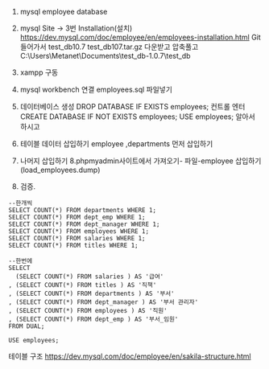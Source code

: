 1. mysql employee database

2. mysql Site -> 3번 Installation(설치)
   https://dev.mysql.com/doc/employee/en/employees-installation.html
   Git 들어가서 test_db10.7
   test_db107.tar.gz
   다운받고
   압축풀고
   C:\Users\Metanet\Documents\test_db-1.0.7\test_db

3. xampp 구동
4. mysql workbench 연결
	employees.sql 파일넣기
5. 데이터베이스 생성
   DROP DATABASE IF EXISTS employees; 컨트롤 엔터
   CREATE DATABASE IF NOT EXISTS employees;
   USE employees;
   알아서 하시고

6. 테이블 데이터 삽입하기
   employee ,departments 먼저 삽입하기
7. 나머지 삽입하기
8.phpmyadmin사이트에서 가져오기- 파일-employee 삽입하기(load_employees.dump)

9. 검증.
```
--한개씩
SELECT COUNT(*) FROM departments WHERE 1;
SELECT COUNT(*) FROM dept_emp WHERE 1;
SELECT COUNT(*) FROM dept_manager WHERE 1;
SELECT COUNT(*) FROM employees WHERE 1;
SELECT COUNT(*) FROM salaries WHERE 1;
SELECT COUNT(*) FROM titles WHERE 1;

--한번에
SELECT 
  (SELECT COUNT(*) FROM salaries ) AS '급여'
, (SELECT COUNT(*) FROM titles ) AS '직책'
, (SELECT COUNT(*) FROM departments ) AS '부서'
, (SELECT COUNT(*) FROM dept_manager ) AS '부서 관리자'
, (SELECT COUNT(*) FROM employees ) AS '직원'
, (SELECT COUNT(*) FROM dept_emp ) AS '부서_임원'
FROM DUAL;

USE employees; 
```


테이블 구조
https://dev.mysql.com/doc/employee/en/sakila-structure.html
